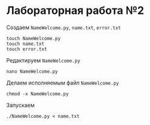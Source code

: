 # Лабораторная работа №2

Создаем `NameWelcome.py`, `name.txt`, `error.txt`

```
touch NameWelcome.py
touch name.txt
touch error.txt
```
Редактируем `NameWelcome.py`

```
nano NameWelcome.py
```

Делаем исполняемым файл `NameWelcome.py`

```
chmod -x NameWelcome.py
```

Запускаем

```
./NameWelcome.py < name.txt
```
